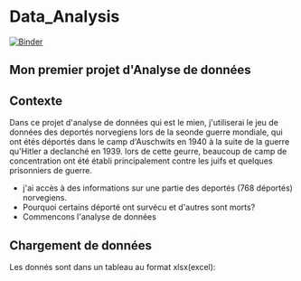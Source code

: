 # Data_Analysis
[![Binder](https://mybinder.org/badge_logo.svg)](https://mybinder.org/v2/gh/BachirAbdou/PB_R-el/PB_R-el?labpath=index.ipynb)
## Mon premier projet d'Analyse de données


## Contexte
  
 Dans ce projet d'analyse de données qui est le mien, j'utiliserai le jeu de données des deportés norvegiens 
 lors de la seonde guerre mondiale,  qui ont étés déportés dans le camp d'Auschwits en 1940 à la suite
 de la guerre qu'Hitler a declanché en 1939. lors de cette geurre, beaucoup de camp de concentration ont été
 établi principalement contre les juifs et quelques prisonniers de guerre.
 * j'ai accès à des informations sur une partie des deportés (768 déportés) norvegiens. 
 * Pourquoi certains déporté ont survécu et d'autres sont morts?
 * Commencons l'analyse de données


## Chargement de données

Les donnés sont dans un tableau au format xlsx(excel):